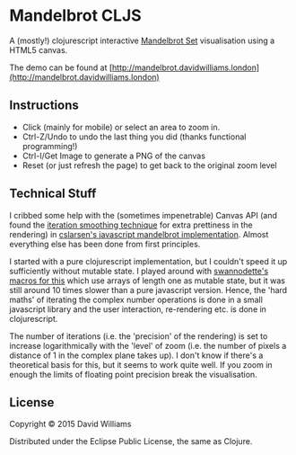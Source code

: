 # Mandelbrot CLJS

A (mostly!) clojurescript interactive [Mandelbrot Set](http://en.wikipedia.org/wiki/Mandelbrot_set) visualisation using a HTML5 canvas.

The demo can be found at [http://mandelbrot.davidwilliams.london](http://mandelbrot.davidwilliams.london)

## Instructions

* Click (mainly for mobile) or select an area to zoom in.
* Ctrl-Z/Undo to undo the last thing you did (thanks functional programming!)
* Ctrl-I/Get Image to generate a PNG of the canvas
* Reset (or just refresh the page) to get back to the original zoom level 

## Technical Stuff

I cribbed some help with the (sometimes impenetrable) Canvas API (and found the [iteration smoothing technique](http://linas.org/art-gallery/escape/escape.html) for extra prettiness in the rendering) in [cslarsen's javascript mandelbrot implementation](https://github.com/cslarsen/mandelbrot-js). Almost everything else has been done from first principles.

I started with a pure clojurescript implementation, but I couldn't speed it up sufficiently without mutable state. I played around with [swannodette's macros for this](https://github.com/swannodette/chambered/blob/master/src/chambered/macros.clj) which use arrays of length one as mutable state, but it was still around 10 times slower than a pure javascript version. Hence, the 'hard maths' of iterating the complex number operations is done in a small javascript library and the user interaction, re-rendering etc. is done in clojurescript.

The number of iterations (i.e. the 'precision' of the rendering) is set to increase logarithmically with the 'level' of zoom (i.e. the number of pixels a distance of 1 in the complex plane takes up). I don't know if there's a theoretical basis for this, but it seems to work quite well. If you zoom in enough the limits of floating point precision break the visualisation.

## License

Copyright © 2015 David Williams

Distributed under the Eclipse Public License, the same as Clojure.
